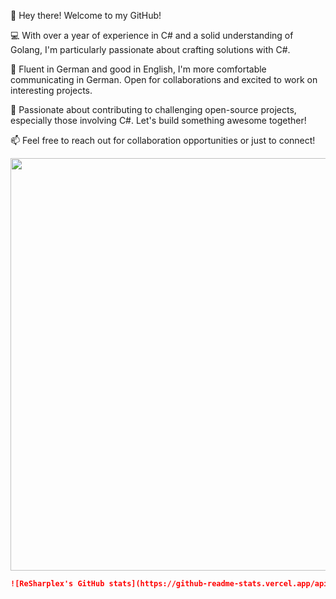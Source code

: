 👋 Hey there! Welcome to my GitHub!

💻 With over a year of experience in C# and a solid understanding of Golang, I'm particularly passionate about crafting solutions with C#.

🌱 Fluent in German and good in English, I'm more comfortable communicating in German. Open for collaborations and excited to work on interesting projects.

🚀 Passionate about contributing to challenging open-source projects, especially those involving C#. Let's build something awesome together!

📫 Feel free to reach out for collaboration opportunities or just to connect!

<p align="center">
  <img width="660" src="https://github-profile-trophy.vercel.app/?username=ReSharplex&theme=dracula">
</p>

```md
![ReSharplex's GitHub stats](https://github-readme-stats.vercel.app/api?username=ReSharplex&show_icons=true&theme=radical)
```
